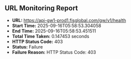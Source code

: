 ## URL Monitoring Report

- **URL:** https://api-gw1-prod1.fisglobal.com/gw/v1/health
- **Start Time:** 2025-09-16T05:58:53.304058
- **End Time:** 2025-09-16T05:58:53.451511
- **Total Time Taken:** 0.147453 seconds
- **HTTP Status Code:** 403
- **Status:** Failure
- **Failure Reason:** HTTP Status Code: 403
